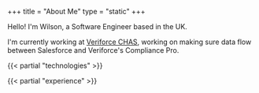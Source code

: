 +++
title = "About Me"
type = "static"
+++

Hello! I'm Wilson, a Software Engineer based in the UK.

I'm currently working at [Veriforce CHAS](https://www.chas.co.uk), working on making sure data flow between Salesforce and Veriforce's Compliance Pro.

{{< partial "technologies" >}}

{{< partial "experience" >}}